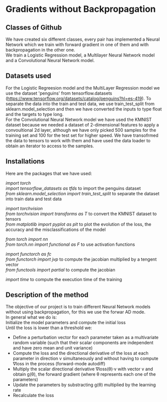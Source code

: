 # Gradients without Backpropagation
## Classes of Github
We have created six different classes, every pair has implemented a Neural Network which we train with forward gradient in one of them and with backpropagation in the other one.     
We train a Logistic Regression model, a Multilayer Neural Network model and a Convolutional Neural Network model.
## Datasets used
For the Logistic Regreesion model and the MultiLayer Regression model we use the dataset 'penguins' from tensorflow.datasets (https://www.tensorflow.org/datasets/catalog/penguins?hl=es-419). To separate the data into the train and test data, we use train_test_split from sklearn.model_selection and then we have converted the inputs to type float and the targets to type long.      
For the Convolutional Neural Network model we have used the KMNIST dataset because we needed a dataset of 2-dimensional features to apply a convoultional 2d layer, although we have only picked 500 samples for the training set and 100 for the test set for higher speed. We have transofrmed the data to tensors to work with them and have used the data loader to obtain an iterator to access to the samples.
## Installations
Here are the packages that we have used:    

*import torch*       
*import tensorflow_datasets as tfds*  to import the penguins dataset      
*from sklearn.model_selection import train_test_split*      to separate the dataset into train data and test data      

*import torchvision*        
*from torchvision import transforms as T*      to convert the KMNIST dataset to tensors       
*from matplotlib import pyplot as plt*      to plot the evolution of the loss, the accuracy and the misclassifications of the model      

*from torch import nn*       
*from torch.nn import functional as F*      to use activation functions      

*import functorch as fc*         
*from functorch import jvp*      to compute the jacobian multiplied by a tengent vector         
*from functools import partial*      to compute the jacobian       

*import time*      to compute the execution time of the training
## Description of the method
The objective of our project is to train different Neural Network models without using backpropagation, for this we use the forwar AD mode.         
In general what we do is:         
Initialize the model parameters and compute the initial loss         
Until the loss is lower than a threshold we:
<ul>
<li>Define a perturbation vector for each parameter taken as a multivariate random variable (such that their scalar components are independent and have zero mean and unit variance)</li>
<li>Compute the loss and the directional derivative of the loss at each parameter in direction v simultaneously and without having to compute ∇loss in the process (forward-mode autodiff)</li>
<li>Multiply the scalar directional derivative ∇loss(θ)·v with vector v and obtain g(θ), the forward gradient (where θ represents each one of the parameters)</li>
<li>Update the parameters by substracting g(θ) multiplied by the learning rate</li>
<li>Recalculate the loss</li>
</ul>  
